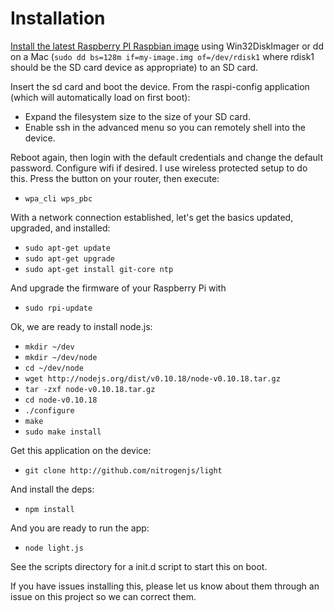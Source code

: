 # Installation

[Install the latest Raspberry PI Raspbian image](http://www.raspberrypi.org/downloads) using Win32DiskImager or dd on a Mac (`sudo dd bs=128m if=my-image.img of=/dev/rdisk1` where rdisk1 should be the SD card device as appropriate) to an SD card.

Insert the sd card and boot the device.
From the raspi-config application (which will automatically load on first boot):
* Expand the filesystem size to the size of your SD card.
* Enable ssh in the advanced menu so you can remotely shell into the device.

Reboot again, then login with the default credentials and change the default password.
Configure wifi if desired.  I use wireless protected setup to do this.  Press the button on your router, then execute: 
* `wpa_cli wps_pbc`

With a network connection established, let's get the basics updated, upgraded, and installed:
* `sudo apt-get update`
* `sudo apt-get upgrade`
* `sudo apt-get install git-core ntp`

And upgrade the firmware of your Raspberry Pi with 
* `sudo rpi-update`

Ok, we are ready to install node.js:
* `mkdir ~/dev`
* `mkdir ~/dev/node`
* `cd ~/dev/node`
* `wget http://nodejs.org/dist/v0.10.18/node-v0.10.18.tar.gz`
* `tar -zxf node-v0.10.18.tar.gz`
* `cd node-v0.10.18`
* `./configure`
* `make`
* `sudo make install`

Get this application on the device: 
* `git clone http://github.com/nitrogenjs/light`

And install the deps: 
* `npm install`

And you are ready to run the app:
* `node light.js`

See the scripts directory for a init.d script to start this on boot.

If you have issues installing this, please let us know about them through an issue on this project so we can correct them.